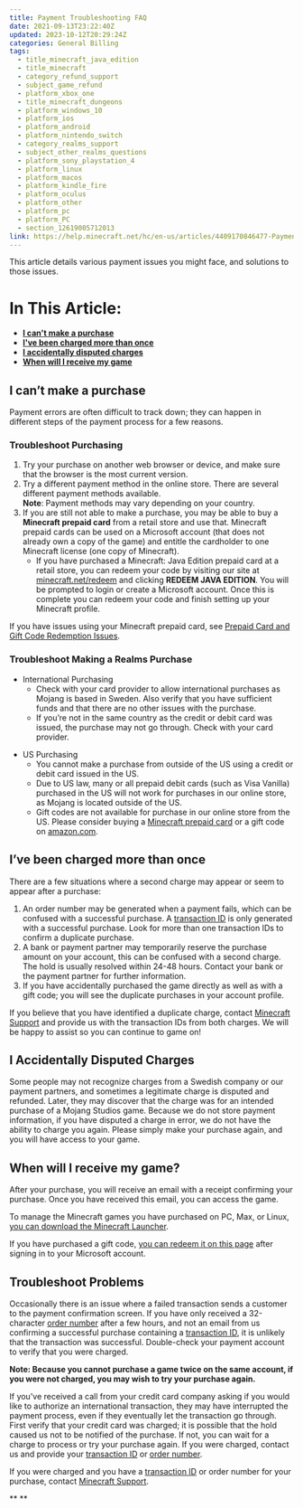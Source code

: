 ```yaml
---
title: Payment Troubleshooting FAQ
date: 2021-09-13T23:22:40Z
updated: 2023-10-12T20:29:24Z
categories: General Billing
tags:
  - title_minecraft_java_edition
  - title_minecraft
  - category_refund_support
  - subject_game_refund
  - platform_xbox_one
  - title_minecraft_dungeons
  - platform_windows_10
  - platform_ios
  - platform_android
  - platform_nintendo_switch
  - category_realms_support
  - subject_other_realms_questions
  - platform_sony_playstation_4
  - platform_linux
  - platform_macos
  - platform_kindle_fire
  - platform_oculus
  - platform_other
  - platform_pc
  - platform_PC
  - section_12619005712013
link: https://help.minecraft.net/hc/en-us/articles/4409170846477-Payment-Troubleshooting-FAQ
---
```


This article details various payment issues you might face, and solutions to those issues.

# In This Article:

- **[I can't make a purchase](#i-cant-make-a-purchase)**
- **[I've been charged more than once](#ive-been-charged-more-than-once)**
- **[I accidentally disputed charges](#i-accidentally-disputed-charges)**
- **[When will I receive my game](#h_01FFGQG2F4ZMWCEWGJF8HAG6SC)**

## I can’t make a purchase

Payment errors are often difficult to track down; they can happen in different steps of the payment process for a few reasons.

### Troubleshoot Purchasing

1.  Try your purchase on another web browser or device, and make sure that the browser is the most current version.
2.  Try a different payment method in the online store. There are several different payment methods available.  
    **Note**: Payment methods may vary depending on your country.
3.  If you are still not able to make a purchase, you may be able to buy a **Minecraft prepaid card** from a retail store and use that. Minecraft prepaid cards can be used on a Microsoft account (that does not already own a copy of the game) and entitle the cardholder to one Minecraft license (one copy of Minecraft).
    - If you have purchased a Minecraft: Java Edition prepaid card at a retail store, you can redeem your code by visiting our site at [minecraft.net/redeem](https://www.minecraft.net/en-us/redeem/) and clicking **REDEEM JAVA EDITION**. You will be prompted to login or create a Microsoft account. Once this is complete you can redeem your code and finish setting up your Minecraft profile.

If you have issues using your Minecraft prepaid card, see [Prepaid Card and Gift Code Redemption Issues](../Minecraft-Java-Edition-Billing/Minecraft-Java-Edition-Gift-Code-Issues-FAQ.md#prepaid-card-and-gift-code-redemption-issues).

### Troubleshoot Making a Realms Purchase

- International Purchasing
  - Check with your card provider to allow international purchases as Mojang is based in Sweden. Also verify that you have sufficient funds and that there are no other issues with the purchase. 
  - If you’re not in the same country as the credit or debit card was issued, the purchase may not go through. Check with your card provider.

<!-- -->

- US Purchasing
  - You cannot make a purchase from outside of the US using a credit or debit card issued in the US. 
  - Due to US law, many or all prepaid debit cards (such as Visa Vanilla) purchased in the US will not work for purchases in our online store, as Mojang is located outside of the US.
  - Gift codes are not available for purchase in our online store from the US. Please consider buying a [Minecraft prepaid card](https://help.minecraft.net/hc/en-us/articles/4409745793677-Minecraft-Bedrock-Gift-Code-Issues-FAQ-#h_01FG54MNJPQZFATPDWR75NMY2D) or a gift code on [amazon.com](https://www.amazon.com/Minecraft-Mac-Online-Game-Code/dp/B010KYDNDG/ref=dp_olp_1?th=1). 

## I’ve been charged more than once

There are a few situations where a second charge may appear or seem to appear after a purchase:

1.  An order number may be generated when a payment fails, which can be confused with a successful purchase. A [transaction ID](./What-is-a-Transaction-ID.md) is only generated with a successful purchase. Look for more than one transaction IDs to confirm a duplicate purchase.
2.  A bank or payment partner may temporarily reserve the purchase amount on your account, this can be confused with a second charge. The hold is usually resolved within 24-48 hours. Contact your bank or the payment partner for further information.
3.  If you have accidentally purchased the game directly as well as with a gift code; you will see the duplicate purchases in your account profile.

If you believe that you have identified a duplicate charge, contact [Minecraft Support](https://aka.ms/Minecraft-Support) and provide us with the transaction IDs from both charges. We will be happy to assist so you can continue to game on!

## I Accidentally Disputed Charges

Some people may not recognize charges from a Swedish company or our payment partners, and sometimes a legitimate charge is disputed and refunded. Later, they may discover that the charge was for an intended purchase of a Mojang Studios game. Because we do not store payment information, if you have disputed a charge in error, we do not have the ability to charge you again. Please simply make your purchase again, and you will have access to your game. 

## When will I receive my game?

After your purchase, you will receive an email with a receipt confirming your purchase. Once you have received this email, you can access the game.

To manage the Minecraft games you have purchased on PC, Max, or Linux, [you can download the Minecraft Launcher](https://www.minecraft.net/en-us/download).

If you have purchased a gift code, [you can redeem it on this page](https://www.minecraft.net/en-us/redeem) after signing in to your Microsoft account.

## Troubleshoot Problems

Occasionally there is an issue where a failed transaction sends a customer to the payment confirmation screen. If you have only received a 32-character [order number](./What-is-a-Transaction-ID.md) after a few hours, and not an email from us confirming a successful purchase containing a [transaction ID](./What-is-a-Transaction-ID.md), it is unlikely that the transaction was successful. Double-check your payment account to verify that you were charged. 

**Note: Because you cannot purchase a game twice on the same account, if you were not charged, you may wish to try your purchase again.**

If you've received a call from your credit card company asking if you would like to authorize an international transaction, they may have interrupted the payment process, even if they eventually let the transaction go through. First verify that your credit card was charged; it is possible that the hold caused us not to be notified of the purchase. If not, you can wait for a charge to process or try your purchase again. If you were charged, contact us and provide your [transaction ID](./What-is-a-Transaction-ID.md) or [order number](./What-is-a-Transaction-ID.md).

If you were charged and you have a [transaction ID](./What-is-a-Transaction-ID.md) or order number for your purchase, contact [Minecraft Support](https://aka.ms/Minecraft-Support). 

** **
